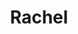 ---
title: Rachel
date: 
draft: false

# descripcion
description : Conjunto de aros y dije de plata con cristal

materials: Plata 925

color: Plateado y cristal

dimensions: 1cm diam (dije) - 1cm diam (aros)

code: 06-18-0387

type: "Conjuntos"

categories: []

price: $6.530,00

price_eftvo: $5.550,00

# Images
# first image will be shown in the product page
images:
  # - image: "images/path_to_image"
  # La ubicacion de las imagenes es imagenes/Conjuntos/Conjuntos.Aros y Dije/06-18-0387-rachel
  - image: "./images/conjuntos/aros_y_dije/06-18-0387-redondo-cristal-con-cruz_a.JPG"
  - image: "./images/conjuntos/aros_y_dije/06-18-0387-redondo-cristal-con-cruz_b.JPG"
---